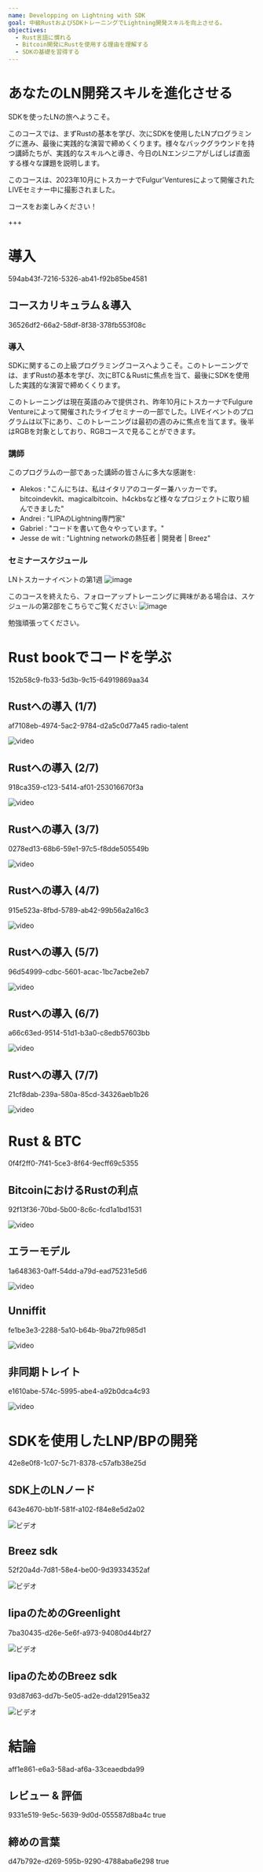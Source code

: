 ```yaml
---
name: Developping on Lightning with SDK
goal: 中級RustおよびSDKトレーニングでLightning開発スキルを向上させる。
objectives:
  - Rust言語に慣れる
  - Bitcoin開発にRustを使用する理由を理解する
  - SDKの基礎を習得する
---
```


# あなたのLN開発スキルを進化させる

SDKを使ったLNの旅へようこそ。

このコースでは、まずRustの基本を学び、次にSDKを使用したLNプログラミングに進み、最後に実践的な演習で締めくくります。様々なバックグラウンドを持つ講師たちが、実践的なスキルへと導き、今日のLNエンジニアがしばしば直面する様々な課題を説明します。

このコースは、2023年10月にトスカーナでFulgur'Venturesによって開催されたLIVEセミナー中に撮影されました。

コースをお楽しみください！

+++

# 導入
<partId>594ab43f-7216-5326-ab41-f92b85be4581</partId>

## コースカリキュラム＆導入
<chapterId>36526df2-66a2-58df-8f38-378fb553f08c</chapterId>

### 導入

SDKに関するこの上級プログラミングコースへようこそ。このトレーニングでは、まずRustの基本を学び、次にBTC＆Rustに焦点を当て、最後にSDKを使用した実践的な演習で締めくくります。

このトレーニングは現在英語のみで提供され、昨年10月にトスカーナでFulgure Ventureによって開催されたライブセミナーの一部でした。LIVEイベントのプログラムは以下にあり、このトレーニングは最初の週のみに焦点を当てます。後半はRGBを対象としており、RGBコースで見ることができます。

### 講師

このプログラムの一部であった講師の皆さんに多大な感謝を:

- Alekos : "こんにちは、私はイタリアのコーダー兼ハッカーです。bitcoindevkit、magicalbitcoin、h4ckbsなど様々なプロジェクトに取り組んできました"
- Andrei : "LIPAのLightning専門家"
- Gabriel : "コードを書いて色々やっています。"
- Jesse de wit : "Lightning networkの熱狂者 | 開発者 | Breez"

### セミナースケジュール

LNトスカーナイベントの第1週
![image](assets/1.webp)

このコースを終えたら、フォローアップトレーニングに興味がある場合は、スケジュールの第2部をこちらでご覧ください:
![image](assets/2.webp)

勉強頑張ってください。

# Rust bookでコードを学ぶ
<partId>152b58c9-fb33-5d3b-9c15-64919869aa34</partId>

## Rustへの導入 (1/7)
<chapterId>af7108eb-4974-5ac2-9784-d2a5c0d77a45</chapterId>
<professor>radio-talent</professor>

![video](https://www.youtube.com/watch?v=aZYhDXE_Gas)

## Rustへの導入 (2/7)
<chapterId>918ca359-c123-5414-af01-253016670f3a</chapterId>

![video](https://youtu.be/Xm8eCv4LQPc)

## Rustへの導入 (3/7)
<chapterId>0278ed13-68b6-59e1-97c5-f8dde505549b</chapterId>

![video](https://youtu.be/R8NeHvHT0uc)

## Rustへの導入 (4/7)
<chapterId>915e523a-8fbd-5789-ab42-99b56a2a16c3</chapterId>

![video](https://youtu.be/et8pKvYiO4c)

## Rustへの導入 (5/7)
<chapterId>96d54999-cdbc-5601-acac-1bc7acbe2eb7</chapterId>

![video](https://youtu.be/PxQkVmxOc40)

## Rustへの導入 (6/7)
<chapterId>a66c63ed-9514-51d1-b3a0-c8edb57603bb</chapterId>

![video](https://youtu.be/3C6hl9BW-Ho)

## Rustへの導入 (7/7)
<chapterId>21cf8dab-239a-580a-85cd-34326aeb1b26</chapterId>

![video](https://youtu.be/SBDcb_AauHM)

# Rust & BTC
<partId>0f4f2ff0-7f41-5ce3-8f64-9ecff69c5355</partId>

## BitcoinにおけるRustの利点
<chapterId>92f13f36-70bd-5b00-8c6c-fcd1a1bd1531</chapterId>

![video](https://youtu.be/veLj2w6ulpc)

## エラーモデル
<chapterId>1a648363-0aff-54dd-a79d-ead75231e5d6</chapterId>

![video](https://youtu.be/X3VKhLtKTRU)

## Unniffit
<chapterId>fe1be3e3-2288-5a10-b64b-9ba72fb985d1</chapterId>

![video](https://youtu.be/zro9GQpJrH0)

## 非同期トレイト
<chapterId>e1610abe-574c-5995-abe4-a92b0dca4c93</chapterId>

![video](https://youtu.be/cz66eTfk0lw)
# SDKを使用したLNP/BPの開発
<partId>42e8e0f8-1c07-5c71-8378-c57afb38e25d</partId>
## SDK上のLNノード
<chapterId>643e4670-bb1f-581f-a102-f84e8e5d2a02</chapterId>

![ビデオ](https://youtu.be/aEzpxuhLdeo)

## Breez sdk
<chapterId>52f20a4d-7d81-58e4-be00-9d39334352af</chapterId>

![ビデオ](https://youtu.be/M3ad9BE6ovo)

## lipaのためのGreenlight
<chapterId>7ba30435-d26e-5e6f-a973-94080d44bf27</chapterId>

![ビデオ](https://youtu.be/gKiIPF4apeE)

## lipaのためのBreez sdk
<chapterId>93d87d63-dd7b-5e05-ad2e-dda12915ea32</chapterId>

![ビデオ](https://youtu.be/6VaIVvBKjLY)

# 結論
<partId>aff1e861-e6a3-58ad-af6a-33ceaedbda99</partId>



## レビュー & 評価
<chapterId>9331e519-9e5c-5639-9d0d-055587d8ba4c</chapterId>
<isCourseReview>true</isCourseReview>

## 締めの言葉
<chapterId>d47b792e-d269-595b-9290-4788aba6e298</chapterId>
<isCourseConclusion>true</isCourseConclusion>
